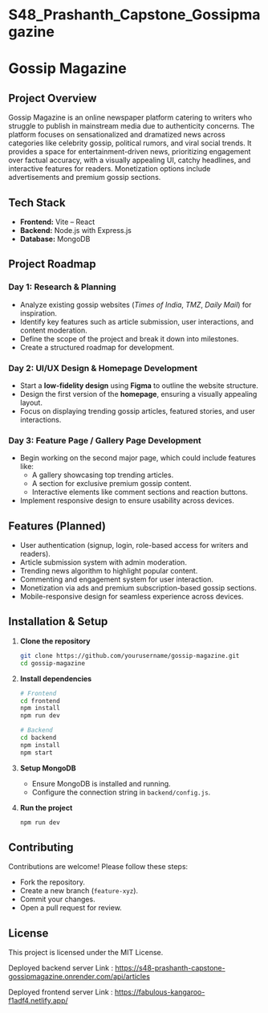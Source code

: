 # S48_Prashanth_Capstone_Gossipmagazine
# Gossip Magazine

## Project Overview
Gossip Magazine is an online newspaper platform catering to writers who struggle to publish in mainstream media due to authenticity concerns. The platform focuses on sensationalized and dramatized news across categories like celebrity gossip, political rumors, and viral social trends. It provides a space for entertainment-driven news, prioritizing engagement over factual accuracy, with a visually appealing UI, catchy headlines, and interactive features for readers. Monetization options include advertisements and premium gossip sections.

## Tech Stack
- **Frontend:** Vite – React
- **Backend:** Node.js with Express.js
- **Database:** MongoDB

## Project Roadmap
### **Day 1: Research & Planning**
- Analyze existing gossip websites (*Times of India*, *TMZ*, *Daily Mail*) for inspiration.
- Identify key features such as article submission, user interactions, and content moderation.
- Define the scope of the project and break it down into milestones.
- Create a structured roadmap for development.

### **Day 2: UI/UX Design & Homepage Development**
- Start a **low-fidelity design** using **Figma** to outline the website structure.
- Design the first version of the **homepage**, ensuring a visually appealing layout.
- Focus on displaying trending gossip articles, featured stories, and user interactions.

### **Day 3: Feature Page / Gallery Page Development**
- Begin working on the second major page, which could include features like:
  - A gallery showcasing top trending articles.
  - A section for exclusive premium gossip content.
  - Interactive elements like comment sections and reaction buttons.
- Implement responsive design to ensure usability across devices.

## Features (Planned)
- User authentication (signup, login, role-based access for writers and readers).
- Article submission system with admin moderation.
- Trending news algorithm to highlight popular content.
- Commenting and engagement system for user interaction.
- Monetization via ads and premium subscription-based gossip sections.
- Mobile-responsive design for seamless experience across devices.

## Installation & Setup
1. **Clone the repository**
   ```sh
   git clone https://github.com/yourusername/gossip-magazine.git
   cd gossip-magazine
   ```

2. **Install dependencies**
   ```sh
   # Frontend
   cd frontend
   npm install
   npm run dev
   ```
   ```sh
   # Backend
   cd backend
   npm install
   npm start
   ```

3. **Setup MongoDB**
   - Ensure MongoDB is installed and running.
   - Configure the connection string in `backend/config.js`.

4. **Run the project**
   ```sh
   npm run dev
   ```

## Contributing
Contributions are welcome! Please follow these steps:
- Fork the repository.
- Create a new branch (`feature-xyz`).
- Commit your changes.
- Open a pull request for review.

## License
This project is licensed under the MIT License.

Deployed backend server Link : https://s48-prashanth-capstone-gossipmagazine.onrender.com/api/articles


Deployed frontend server Link : https://fabulous-kangaroo-f1adf4.netlify.app/
